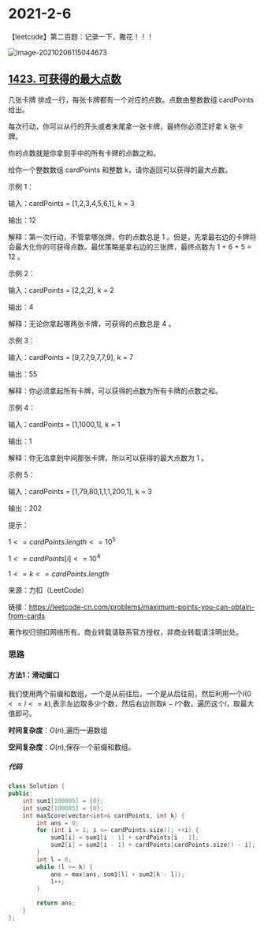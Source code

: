 # 2021-2-6

【leetcode】第二百题：记录一下，撒花！！！

![image-20210206115044673](https://gitee.com/long_kejie/image/raw/master/image-20210206115044673.png)

## [1423. 可获得的最大点数](https://leetcode-cn.com/problems/maximum-points-you-can-obtain-from-cards/)

几张卡牌 排成一行，每张卡牌都有一个对应的点数。点数由整数数组 cardPoints 给出。

每次行动，你可以从行的开头或者末尾拿一张卡牌，最终你必须正好拿 k 张卡牌。

你的点数就是你拿到手中的所有卡牌的点数之和。

给你一个整数数组 cardPoints 和整数 k，请你返回可以获得的最大点数。

 

示例 1：

输入：cardPoints = [1,2,3,4,5,6,1], k = 3

输出：12

解释：第一次行动，不管拿哪张牌，你的点数总是 1 。但是，先拿最右边的卡牌将会最大化你的可获得点数。最优策略是拿右边的三张牌，最终点数为 1 + 6 + 5 = 12 。

示例 2：

输入：cardPoints = [2,2,2], k = 2

输出：4

解释：无论你拿起哪两张卡牌，可获得的点数总是 4 。

示例 3：

输入：cardPoints = [9,7,7,9,7,7,9], k = 7

输出：55

解释：你必须拿起所有卡牌，可以获得的点数为所有卡牌的点数之和。

示例 4：

输入：cardPoints = [1,1000,1], k = 1

输出：1

解释：你无法拿到中间那张卡牌，所以可以获得的最大点数为 1 。 

示例 5：

输入：cardPoints = [1,79,80,1,1,1,200,1], k = 3

输出：202

提示：

$1 <= cardPoints.length <= 10^5$

$1 <= cardPoints[i] <= 10^4$

$1 <= k <= cardPoints.length$

来源：力扣（LeetCode）

链接：https://leetcode-cn.com/problems/maximum-points-you-can-obtain-from-cards

著作权归领扣网络所有。商业转载请联系官方授权，非商业转载请注明出处。



### 思路

#### 方法1：滑动窗口

我们使用两个前缀和数组，一个是从前往后，一个是从后往前，然后利用一个$l(0<=l<=k)$,表示左边取多少个数，然后右边则取$k-l$个数，遍历这个$l$，取最大值即可。



**时间复杂度**：$O(n)$,遍历一遍数组

**空间复杂度**：$O(n)$,保存一个前缀和数组。

##### 代码

```cpp
class Solution {
public:
    int sum1[100005] = {0};
    int sum2[100005] = {0};
    int maxScore(vector<int>& cardPoints, int k) {
        int ans = 0;
        for (int i = 1; i <= cardPoints.size(); ++i) {
            sum1[i] = sum1[i - 1] + cardPoints[i - 1];
            sum2[i] = sum2[i - 1] + cardPoints[cardPoints.size() - i];
        }
        int l = 0;
        while (l <= k) {
            ans = max(ans, sum1[l] + sum2[k - l]);
            l++;
        }

        return ans;
    }
};
```

